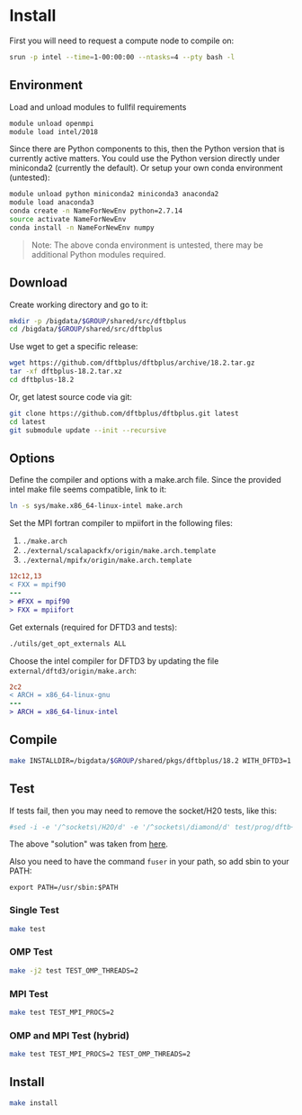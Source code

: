 # Install
First you will need to request a compute node to compile on:
```bash
srun -p intel --time=1-00:00:00 --ntasks=4 --pty bash -l
```

## Environment
Load and unload modules to fullfil requirements
```bash
module unload openmpi
module load intel/2018
```

Since there are Python components to this, then the Python version that is currently active matters.
You could use the Python version directly under miniconda2 (currently the default). Or setup your own conda environment (untested):
```bash
module unload python miniconda2 miniconda3 anaconda2
module load anaconda3
conda create -n NameForNewEnv python=2.7.14
source activate NameForNewEnv
conda install -n NameForNewEnv numpy
```
> Note: The above conda environment is untested, there may be additional Python modules required.

## Download
Create working directory and go to it:
```bash
mkdir -p /bigdata/$GROUP/shared/src/dftbplus
cd /bigdata/$GROUP/shared/src/dftbplus
```

Use wget to get a specific release:
```bash
wget https://github.com/dftbplus/dftbplus/archive/18.2.tar.gz
tar -xf dftbplus-18.2.tar.xz
cd dftbplus-18.2
```

Or, get latest source code via git:
```bash
git clone https://github.com/dftbplus/dftbplus.git latest
cd latest
git submodule update --init --recursive
```

## Options
Define the compiler and options with a make.arch file.
Since the provided intel make file seems compatible, link to it:
```bash
ln -s sys/make.x86_64-linux-intel make.arch
```

Set the MPI fortran compiler to mpiifort in the following files:

   1. `./make.arch`
   2. `./external/scalapackfx/origin/make.arch.template`
   3. `./external/mpifx/origin/make.arch.template`

```diff
12c12,13
< FXX = mpif90
---
> #FXX = mpif90
> FXX = mpiifort
```

Get externals (required for DFTD3 and tests):
```bash
./utils/get_opt_externals ALL
```

Choose the intel compiler for DFTD3 by updating the file `external/dftd3/origin/make.arch`:
```diff
2c2
< ARCH = x86_64-linux-gnu
---
> ARCH = x86_64-linux-intel
```

## Compile
```bash
make INSTALLDIR=/bigdata/$GROUP/shared/pkgs/dftbplus/18.2 WITH_DFTD3=1 WITH_MPI=1
```

## Test
If tests fail, then you may need to remove the socket/H20 tests, like this:
```bash
#sed -i -e '/^sockets\/H2O/d' -e '/^sockets\/diamond/d' test/prog/dftb+/tests
```
The above "solution" was taken from [here](https://github.com/UCL-RITS/rcps-buildscripts/issues/113).

Also you need to have the command `fuser` in your path, so add sbin to your PATH:
```
export PATH=/usr/sbin:$PATH
```

### Single Test
```bash
make test
```

### OMP Test
```bash
make -j2 test TEST_OMP_THREADS=2
```

### MPI Test
```bash
make test TEST_MPI_PROCS=2
```

### OMP and MPI Test (hybrid)
```bash
make test TEST_MPI_PROCS=2 TEST_OMP_THREADS=2
```

## Install
```bash
make install
```
